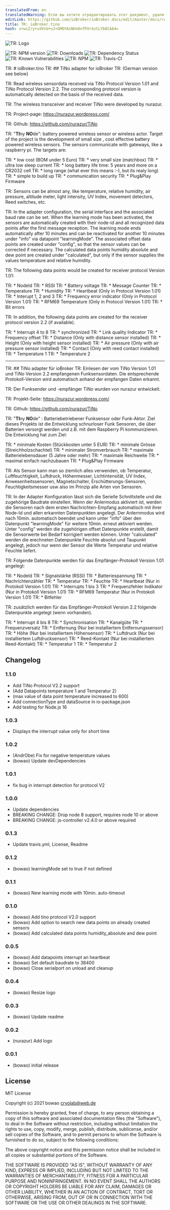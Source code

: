 ```yaml
---
translatedFrom: en
translatedWarning: Если вы хотите отредактировать этот документ, удалите поле «translationFrom», в противном случае этот документ будет снова автоматически переведен
editLink: https://github.com/ioBroker/ioBroker.docs/edit/master/docs/ru/adapterref/iobroker.tino/README.md
title: TR: ioBroker.tino
hash: z+wiZ/y+sdVnU+uJ+GMOYAsNHn8nfPUr4zCLYb0CAA4=
---
```

![TR: Logo](../../../en/adapterref/iobroker.tino/admin/tino.png)

![TR: NPM version](http://img.shields.io/npm/v/iobroker.tino.svg)
![TR: Downloads](https://img.shields.io/npm/dm/iobroker.tino.svg)
![TR: Dependency Status](https://img.shields.io/david/bowao/iobroker.tino.svg)
![TR: Known Vulnerabilities](https://snyk.io/test/github/bowao/ioBroker.tino/badge.svg)
![TR: NPM](https://nodei.co/npm/iobroker.tino.png?downloads=true)
![TR: Travis-CI](https://img.shields.io/travis/com/bowao/ioBroker.tino/master)

TR: # ioBroker.tino
TR: ## TiNo adapter for ioBroker
TR: (German version see below)

TR: Read wireless sensordata received via TiNo Protocol Version 1.01 and TiNo Protocol Version 2.2.
The corresponding protocol version is automatically detected on the basis of the received data.

TR: The wireless transceiver and receiver TiNo were developed by nurazur.

TR: Project-page: https://nurazur.wordpress.com/

TR: Github: https://github.com/nurazur/TiNo

TR: "**TI**ny **NO**de": battery powered wireless sensor or wireless actor. Target of the project is the development of small size , cost effective battery powered wireless sensors. The sensors communicate with gateways, like a raspberry pi. The targets are:

TR: * low cost (BOM under 5 Euro)
TR: * very small size (matchbox)
TR: * ultra low sleep current
TR: * long battery life time: 5 years and more on a CR2032 cell
TR: * long range (what ever this means :-), but its realy long)
TR: * simple to build up
TR: * communication security
TR: * Plug&Play Firmware

TR: Sensors can be almost any, like temperature, relative humidity, air pressure, altitude meter, light intensity, UV Index, movement detectors, Reed switches, etc.

TR: In the adapter configuration, the serial interface and the associated baud rate can be set.
When the learning mode has been activated, the sensors are automatically created with their node-id and all recognized data points after the first message reception.
The learning mode ends automatically after 10 minutes and can be reactivated for another 10 minutes under "info" via datapoint "learningMode".
The associated offset data points are created under "config", so that the sensor values can be corrected if necessary.
The calculated data points humidity absolute and dew point are created under "calculated", but only if the sensor supplies the values temperature and relative humidity.

TR: The following data points would be created for receiver protocol Version 1.01:

TR: * NodeId
TR: * RSSI
TR: * Battery voltage
TR: * Message Counter
TR: * Temperature
TR: * Humidity
TR: * Heartbeat (Only in Protocol Version 1.01)
TR: * Interupt 1, 2 and 3
TR: * Frequency error indicator (Only in Protocol Version 1.01)
TR: * RFM69 Temperature (Only in Protocol Version 1.01)
TR: * Bit errors

TR: In addition, the following data points are created for the receiver protocol version 2.2 (if available).

TR: * Interrupt 4 to 8
TR: * synchronized
TR: * Link quality Indicator
TR: * Frequency offset
TR: * Distance (Only with distance sensor installed)
TR: * Height (Only with height sensor installed)
TR: * Air pressure (Only with air pressure sensor installed)
TR: * Contact (Only with reed contact installed)
TR: * Temperature 1
TR: * Temperature 2

-------------------------------------------------------------------------------------------

TR: ## TiNo adapter für ioBroker
TR: Einlesen der vom TiNo Version 1.01 und TiNo Version 2.2 empfangenen Funksensordaten.
Die entsprechende Protokoll-Version wird automatisch anhand der empfangen Daten erkannt.

TR: Der Funksender und -empfänger TiNo wurden von nurazur entwickelt.

TR: Projekt-Seite: https://nurazur.wordpress.com/

TR: Github: https://github.com/nurazur/TiNo

TR: "**TI**ny **NO**de" : Batteriebetriebener Funksensor oder Funk-Aktor. Ziel dieses Projekts ist die Entwicklung schnurloser Funk Sensoren, die über Batterien versorgt werden und z.B. mit dem Raspberry Pi kommunizieren. Die Entwicklung hat zum Ziel:

TR: * minimale Kosten (Stückkosten unter 5 EUR)
TR: * minimale Grösse (Streichholzschachtel)
TR: * minimaler Stromverbrauch
TR: * maximale Batterielebensdauer (5 Jahre oder mehr)
TR: * maximale Reichweite
TR: * maximal einfach nachzubauen
TR: * Plug&Play Firmware

TR: Als Sensor kann man so ziemlich alles verwenden, ob Temperatur, Luftfeuchtigkeit, Luftdruck, Höhenmesser, Lichtintensität, UV Index, Anwesenheitssensoren, Magnetschalter, Erschütterungs-Sensoren, Feuchtigkeitsmesser usw also im Prinzip alle Arten von Sensoren.

TR: In der Adapter Konfiguration lässt sich die Serielle Schnittstelle und die zugehörige Baudrate einstellen.
Wenn der Anlermodus aktiviert ist, werden die Sensoren nach dem ersten Nachrichten-Empfang automatisch mit ihrer Node-Id und allen erkannten Datenpunkten angelegt.
Der Anlernmodus wird nach 10min. automatisch beendet und kann unter "info" über den Datenpunkt "learningMode" für weitere 10min. erneut aktiviert werden.
Unter "config" werden die zugehörigen offset Datenpunkte erstellt, damit die Sensorwerte bei Bedarf korrigiert werden können.
Unter "calculated" werden die erechneten Datenpunkte Feuchte absolut und Taupunkt angelegt, jedoch nur wenn der Sensor die Werte Temperatur und relative Feuchte liefert.

TR: Folgende Datenpunkte werden für das Empfänger-Protokoll Version 1.01 angelegt:

TR: * NodeId
TR: * Signalstärke (RSSI)
TR: * Batteriespannung
TR: * Nachrichtenzähler
TR: * Temperatur
TR: * Feuchte
TR: * Heartbeat (Nur in Protokoll Version 1.01)
TR: * Interrupts 1 bis 3
TR: * Frequenzfehler Indikator (Nur in Protokoll Version 1.01)
TR: * RFM69 Temperatur (Nur in Protokoll Version 1.01)
TR: * Bitfehler

TR: zusätzlich werden für das Empfänger-Protokoll Version 2.2 folgende Datenpunkte angelegt (wenn vorhanden).

TR: * Interrupt 4 bis 8
TR: * Synchronisation
TR: * Kanalgüte
TR: * Frequenzversatz
TR: * Entfernung (Nur bei installiertem Entfernungssensor)
TR: * Höhe (Nur bei installiertem Höhensensor)
TR: * Luftdruck (Nur bei installiertem Luftdrucksensor)
TR: * Reed-Kontakt (Nur bei installiertem Reed-Kontakt)
TR: * Temperatur 1
TR: * Temperatur 2

## Changelog
### 1.1.0
- Add TiNo Protocol V2.2 support
- (Add Datapoints temperature 1 and Temperatur 2)
- (max value of data point temperature increased to 600)
- Add connectionType and dataSource in io-package.json
- Add testing for Node.js 16

### 1.0.3
- Displays the interrupt value only for short time

### 1.0.2
- (AndrObe) Fix for negative temperature values
- (bowao) Update devDependencies

### 1.0.1
- fix bug in interrupt detection for protocol V2

### 1.0.0
- Update dependencies
- BREAKING CHANGE: Drop node 8 support, requires node 10 or above
- BREAKING CHANGE: js-controller v2.4.0 or above required

### 0.1.3
- Update travis.yml, License, Readme

### 0.1.2
- (bowao) learningMode set to true if not defined

### 0.1.1
- (bowao) New learning mode with 10min. auto-timeout

### 0.1.0
- (bowao) Add tino protocol V2.0 support
- (bowao) Add option to search new data points on already created sensors
- (bowao) Add calculated data points humidity_absolute and dew point

### 0.0.5
- (bowao) Add datapoints interrupt an heartbeat
- (bowao) Set default baudrate to 38400
- (bowao) Close serialport on unload and cleanup

### 0.0.4
- (bowao) Resize logo

### 0.0.3
- (bowao) Update readme

### 0.0.2
- (nurazur) Add logo

### 0.0.1
- (bowao) initial release

## License
MIT License

Copyright (c) 2021 bowao <cryolab@web.de>

Permission is hereby granted, free of charge, to any person obtaining a copy
of this software and associated documentation files (the "Software"), to deal
in the Software without restriction, including without limitation the rights
to use, copy, modify, merge, publish, distribute, sublicense, and/or sell
copies of the Software, and to permit persons to whom the Software is
furnished to do so, subject to the following conditions:

The above copyright notice and this permission notice shall be included in all
copies or substantial portions of the Software.

THE SOFTWARE IS PROVIDED "AS IS", WITHOUT WARRANTY OF ANY KIND, EXPRESS OR
IMPLIED, INCLUDING BUT NOT LIMITED TO THE WARRANTIES OF MERCHANTABILITY,
FITNESS FOR A PARTICULAR PURPOSE AND NONINFRINGEMENT. IN NO EVENT SHALL THE
AUTHORS OR COPYRIGHT HOLDERS BE LIABLE FOR ANY CLAIM, DAMAGES OR OTHER
LIABILITY, WHETHER IN AN ACTION OF CONTRACT, TORT OR OTHERWISE, ARISING FROM,
OUT OF OR IN CONNECTION WITH THE SOFTWARE OR THE USE OR OTHER DEALINGS IN THE
SOFTWARE.